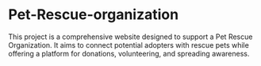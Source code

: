 # Pet-Rescue-organization
This project is a comprehensive website designed to support a Pet Rescue Organization. It aims to connect potential adopters with rescue pets while offering a platform for donations, volunteering, and spreading awareness.
